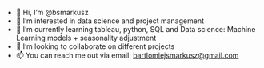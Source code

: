 - 👋 Hi, I’m @bsmarkusz
- 👀 I’m interested in data science and project management
- 🌱 I’m currently learning tableau, python, SQL and Data science: Machine Learning models + seasonality adjustment
- 💞️ I’m looking to collaborate on different projects
- 📫 You can reach me out via email: bartlomiejsmarkusz@gmail.com

<!---
bsmarkusz/bsmarkusz is a ✨ special ✨ repository because its `README.md` (this file) appears on your GitHub profile.
You can click the Preview link to take a look at your changes.
--->
